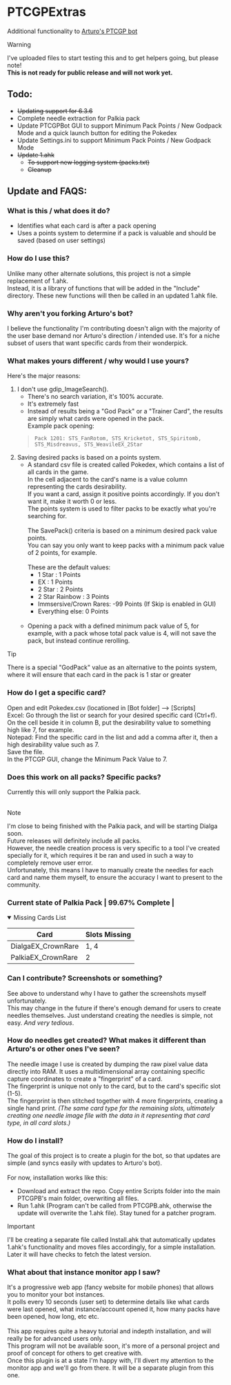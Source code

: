 # PTCGPExtras
Additional functionality to [Arturo's PTCGP bot](https://github.com/Arturo-1212/PTCGPB)

> [!WARNING]
> I've uploaded files to start testing this and to get helpers going, but please note!  
> **This is not ready for public release and will not work yet.**

## Todo:
- ~~Updating support for 6.3.6~~
- Complete needle extraction for Palkia pack
- Update PTCGPBot GUI to support Minimum Pack Points / New Godpack Mode and a quick launch button for editing the Pokedex
- Update Settings.ini to support Minimum Pack Points / New Godpack Mode
- ~~Update 1.ahk~~
	- ~~To support new logging system (packs.txt)~~
  	- ~~Cleanup~~

## Update and FAQS:

### What is this / what does it do?
- Identifies what each card is after a pack opening
- Uses a points system to determine if a pack is valuable and should be saved (based on user settings)

### How do I use this?
Unlike many other alternate solutions, this project is not a simple replacement of 1.ahk.  
Instead, it is a library of functions that will be added in the "Include" directory. These new functions will then be called in an updated 1.ahk file. 

### Why aren't you forking Arturo's bot?
I believe the functionality I'm contributing doesn't align with the majority of the user base demand nor Arturo's direction / intended use. It's for a niche subset of users that want specific cards from their wonderpick.

### What makes yours different / why would I use yours?
Here's the major reasons:
1.  I don't use gdip_ImageSearch().
    - There's no search variation, it's 100% accurate.
    - It's extremely fast
    - Instead of results being a "God Pack" or a "Trainer Card", the results are simply what cards were opened in the pack.  
	Example pack opening: 
	>	```Pack 1201: STS_FanRotom, STS_Kricketot, STS_Spiritomb, STS_Misdreavus, STS_WeavileEX_2Star```
2.  Saving desired packs is based on a points system.
    - A standard csv file is created called Pokedex, which contains a list of all cards in the game.  
      In the cell adjacent to the card's name is a value column representing the cards desirability.  
      If you want a card, assign it positive points accordingly.
      If you don't want it, make it worth 0 or less.  
      The points system is used to filter packs to be exactly what you're searching for.  <br/><br/>
      The SavePack() criteria is based on a minimum desired pack value points.  
      You can say you only want to keep packs with a minimum pack value of 2 points, for example.  <br/><br/>
      These are the default values:
      - 1 Star : 1 Points
      - EX : 1 Points
      - 2 Star : 2 Points
      - 2 Star Rainbow : 3 Points
      - Immsersive/Crown Rares: -99 Points (If Skip is enabled in GUI)
      - Everything else: 0 Points  <br/><br/>
    - Opening a pack with a defined minimum pack value of 5, for example, with a pack whose total pack value is 4, will not save the pack, but instead continue rerolling.

> [!TIP]
> There is a special "GodPack" value as an alternative to the points system, where it will ensure that each card in the pack is 1 star or greater

### How do I get a specific card?
Open and edit Pokedex.csv (locationed in [Bot folder] --> [Scripts]  
Excel: Go through the list or search for your desired specific card (Ctrl+f). On the cell beside it in column B, put the desirability value to something high like 7, for example.  
Notepad: Find the specific card in the list and add a comma after it, then a high desirability value such as 7.  
Save the file.  
In the PTCGP GUI, change the Minimum Pack Value to 7.  

### Does this work on all packs? Specific packs?
Currently this will only support the Palkia pack. <br><br> 
  
> [!NOTE]  
> I'm close to being finished with the Palkia pack, and will be starting Dialga soon.  
> Future releases will definitely include all packs.  
> However, the needle creation process is very specific to a tool I've created specially for it, which requires it be ran and used in such a way to completely remove user error.  
> Unfortunately, this means I have to manually create the needles for each card and name them myself, to ensure the accuracy I want to present to the community.

### Current state of Palkia Pack | 99.67% Complete |
<details open>
	
<summary>Missing Cards List</summary>

| Card  | Slots Missing |
| ------------- | ------------- |
| DialgaEX_CrownRare | 1, 4 |
| PalkiaEX_CrownRare | 2 |
</details>

### Can I contribute? Screenshots or something?
See above to understand why I have to gather the screenshots myself unfortunately.  
This may change in the future if there's enough demand for users to create needles themselves. Just understand creating the needles is simple, not easy. _And very tedious_. 

### How do needles get created? What makes it different than Arturo's or other ones I've seen?
The needle image I use is created by dumping the raw pixel value data directly into RAM. It uses a multidimensional array containing specific capture coordinates to create a "fingerprint" of a card.  
The fingerprint is unique not only to the card, but to the card's specific slot (1-5).  
The fingerprint is then stitched together with 4 more fingerprints, creating a single hand print. _(The same card type for the remaining slots, ultimately creating one needle image file with the data in it representing that card type, in all card slots.)_  

### How do I install?
The goal of this project is to create a plugin for the bot, so that updates are simple (and syncs easily with updates to Arturo's bot).  <br><br>
For now, installation works like this:  
- Download and extract the repo. Copy entire Scripts folder into the main PTCGPB's main folder, overwriting all files.  
- Run 1.ahk (Program can't be called from PTCGPB.ahk, otherwise the update will overwrite the 1.ahk file). Stay tuned for a patcher program.

> [!IMPORTANT]  
> I'll be creating a separate file called Install.ahk that automatically updates 1.ahk's functionality and moves files accordingly, for a simple installation. Later it will have checks to fetch the latest version.

### What about that instance monitor app I saw?
It's a progressive web app (fancy website for mobile phones) that allows you to monitor your bot instances.  
It polls every 10 seconds (user set) to determine details like what cards were last opened, what instance/account opened it, how many packs have been opened, how long, etc etc.  <br><br>
This app requires quite a heavy tutorial and indepth installation, and will really be for advanced users only.  
This program will not be available soon, it's more of a personal project and proof of concept for others to get creative with.  
Once this plugin is at a state I'm happy with, I'll divert my attention to the monitor app and we'll go from there. It will be a separate plugin from this one.
